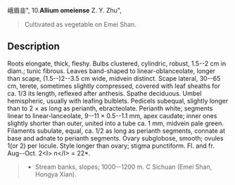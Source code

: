 峨眉韭",
10.**Allium omeiense** Z. Y. Zhu",

> Cultivated as vegetable on Emei Shan.

## Description
Roots elongate, thick, fleshy. Bulbs clustered, cylindric, robust, 1.5--2 cm in diam.; tunic fibrous. Leaves band-shaped to linear-oblanceolate, longer than scape, (1.5--)2--3.5 cm wide, midvein distinct. Scape lateral, 30--65 cm, terete, sometimes slightly compressed, covered with leaf sheaths for ca. 1/3 its length, reflexed after anthesis. Spathe deciduous. Umbel hemispheric, usually with leafing bulblets. Pedicels subequal, slightly longer than to 2 × as long as perianth, ebracteolate. Perianth white; segments linear to linear-lanceolate, 9--11 × 0.5--1.1 mm, apex caudate; inner ones slightly shorter than outer, united into a tube ca. 1 mm, midvein pale green. Filaments subulate, equal, ca. 1/2 as long as perianth segments, connate at base and adnate to perianth segments. Ovary subglobose, smooth; ovules 1(or 2) per locule. Style longer than ovary; stigma punctiform. Fl. and fr. Aug--Oct. 2&lt;I&gt; n&lt;/I&gt; = 22*.

> * Stream banks, slopes; 1000--1200 m. C Sichuan (Emei Shan, Hongya Xian).
